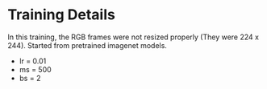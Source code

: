 # Training Details

In this training, the RGB frames were not resized properly (They were 224 x 244). Started from pretrained imagenet models.

- lr  = 0.01
- ms = 500
- bs = 2
